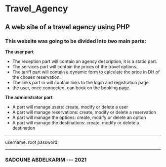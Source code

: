 # Travel_Agency
## A web site of a travel agency using PHP

### This website was going to be divided into two main parts: 

**The user part**

- The reception part will contain an agency description, it is a static part.
- The services part will contain the prices of the travel options.
- The tariff part will contain a dynamic form to calculate the price in DH of the chosen reservation.
- The links part in will contain links to the login and registration page.
- the user, once connected, can book on the booking page.

**The administrator part**

- A part will manage users: create, modify or delete a user
- A part will manage reservations: create, modify or delete a reservation
- A part will manage the options: create, modify or delete an option
- A part will manage the destinations: create, modify or delete a destination
---
username: root
password:

---
### SADOUNE ABDELKARIM --- 2021

